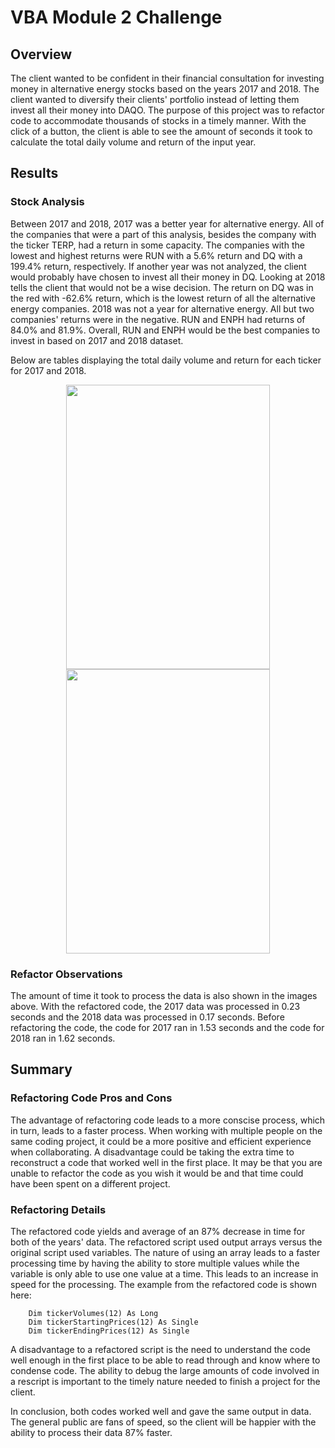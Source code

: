 # VBA Module 2 Challenge
## Overview
The client wanted to be confident in their financial consultation for investing money in alternative energy stocks based on the years 2017 and 2018. The client wanted to diversify their clients' portfolio instead of letting them invest all their money into DAQO. The purpose of this project was to refactor code to accommodate thousands of stocks in a timely manner. With the click of a button, the client is able to see the amount of seconds it took to calculate the total daily volume and return of the input year.  

## Results
### Stock Analysis
Between 2017 and 2018, 2017 was a better year for alternative energy. All of the companies that were a part of this analysis, besides the company with the ticker TERP, had a return in some capacity. The companies with the lowest and highest returns were RUN with a 5.6% return and DQ with a 199.4% return, respectively. If another year was not analyzed, the client would probably have chosen to invest all their money in DQ. Looking at 2018 tells the client that would not be a wise decision. The return on DQ was in the red with -62.6% return, which is the lowest return of all the alternative energy companies. 2018 was not a year for alternative energy. All but two companies' returns were in the negative. RUN and ENPH had returns of 84.0% and 81.9%. Overall, RUN and ENPH would be the best companies to invest in based on 2017 and 2018 dataset. 

Below are tables displaying the total daily volume and return for each ticker for 2017 and 2018. 

<p align="center">
  <img src="https://user-images.githubusercontent.com/98570777/162665000-bd2657cc-6edf-4dc8-8ffc-58e5679faad7.png" width="326" height="455">
  <img src="https://user-images.githubusercontent.com/98570777/162665048-8d43ab3c-7776-42aa-a735-881c85be8d45.png" width="326" height="455">
 </p>


### Refactor Observations
The amount of time it took to process the data is also shown in the images above. With the refactored code, the 2017 data was processed in 0.23 seconds and the 2018 data was processed in 0.17 seconds. Before refactoring the code, the code for 2017 ran in 1.53 seconds and the code for 2018 ran in 1.62 seconds.

## Summary
### Refactoring Code Pros and Cons
The advantage of refactoring code leads to a more conscise process, which in turn, leads to a faster process. When working with multiple people on the same coding project, it could be a more positive and efficient experience when collaborating. A disadvantage could be taking the extra time to reconstruct a code that worked well in the first place. It may be that you are unable to refactor the code as you wish it would be and that time could have been spent on a different project. 

### Refactoring Details
The refactored code yields and average of an 87% decrease in time for both of the years' data. The refactored script used output arrays versus the original script used variables. The nature of using an array leads to a faster processing time by having the ability to store multiple values while the variable is only able to use one value at a time. This leads to an increase in speed for the processing. The example from the refactored code is shown here:

```
    Dim tickerVolumes(12) As Long
    Dim tickerStartingPrices(12) As Single
    Dim tickerEndingPrices(12) As Single
```

A disadvantage to a refactored script is the need to understand the code well enough in the first place to be able to read through and know where to condense code. The ability to debug the large amounts of code involved in a rescript is important to the timely nature needed to finish a project for the client.

In conclusion, both codes worked well and gave the same output in data. The general public are fans of speed, so the client will be happier with the ability to process their data 87% faster.
